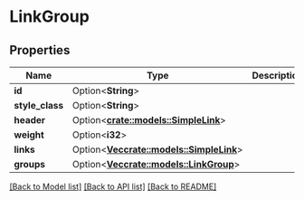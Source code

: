 # LinkGroup

## Properties

Name | Type | Description | Notes
------------ | ------------- | ------------- | -------------
**id** | Option<**String**> |  | [optional]
**style_class** | Option<**String**> |  | [optional]
**header** | Option<[**crate::models::SimpleLink**](SimpleLink.md)> |  | [optional]
**weight** | Option<**i32**> |  | [optional]
**links** | Option<[**Vec<crate::models::SimpleLink>**](SimpleLink.md)> |  | [optional]
**groups** | Option<[**Vec<crate::models::LinkGroup>**](LinkGroup.md)> |  | [optional]

[[Back to Model list]](../README.md#documentation-for-models) [[Back to API list]](../README.md#documentation-for-api-endpoints) [[Back to README]](../README.md)


